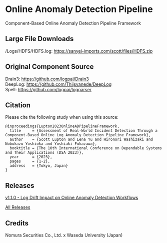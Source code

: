 # Online Anomaly Detection Pipeline
Component-Based Online Anomaly Detection Pipeline Framework

## Large File Downloads
/Logs/HDFS/HDFS.log: https://sanyei-imports.com/scott/files/HDFS.zip

## Original Component Source
Drain3: https://github.com/logpai/Drain3 <br>
DeepLog: https://github.com/Thijsvanede/DeepLog <br>
Spell: https://github.com/logpai/logparser

## Citation

Please cite the following study when using this source:

```
@inproceedings{Lupton2023OnlineADPipelineFramework,
  title     = {Assessment of Real-World Incident Detection Through a Component-Based Online Log Anomaly Detection Pipeline Framework},
  author    = {Scott Lupton and Lena Yu and Hironori Washizaki and Nobukazu Yoshioka and Yoshiaki Fukazawa},
  booktitle = {The 10th International Conference on Dependable Systems and Their Applications (DSA 2023)},
  year      = {2023},
  pages     = {1-2},
  address   = {Tokyo, Japan}
}
```
## Releases

[v1.1.0 - Log Drift Impact on Online Anomaly Detection Workflows](https://github.com/MetaAnomie/OnlineADPipeline/releases/tag/v1.1.0)

[All Releases](https://github.com/MetaAnomie/OnlineADPipeline/releases)

## Credits
Nomura Securities Co., Ltd. x Waseda University (Japan)
